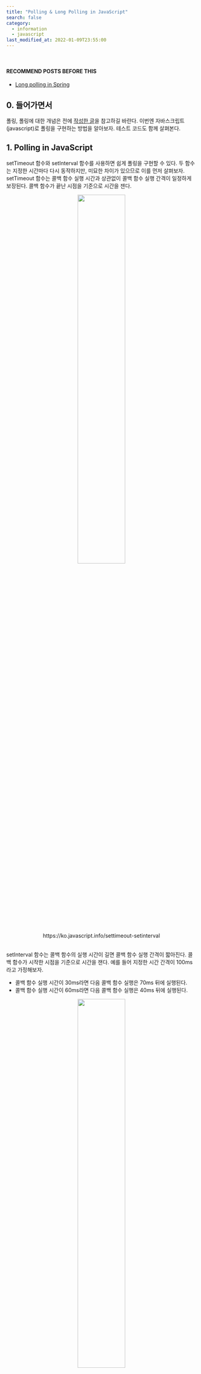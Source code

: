 ```yaml
---
title: "Polling & Long Polling in JavaScript"
search: false
category:
  - information
  - javascript
last_modified_at: 2022-01-09T23:55:00
---
```


<br/>

#### RECOMMEND POSTS BEFORE THIS

- [Long polling in Spring][polling-long-polling-and-spring-example-link]

## 0. 들어가면서

폴링, 폴링에 대한 개념은 전에 [작성한 글][polling-long-polling-and-spring-example-link]을 참고하길 바란다. 이번엔 자바스크립트(javascript)로 폴링을 구현하는 방법을 알아보자. 테스트 코드도 함께 살펴본다. 

## 1. Polling in JavaScript

setTimeout 함수와 setInterval 함수를 사용하면 쉽게 폴링을 구현할 수 있다. 두 함수는 지정한 시간마다 다시 동작하지만, 미묘한 차이가 있으므로 이를 먼저 살펴보자. setTimeout 함수는 콜백 함수 실행 시간과 상관없이 콜백 함수 실행 간격이 일정하게 보장된다. 콜백 함수가 끝난 시점을 기준으로 시간을 잰다.

<div align="center">
    <img src="/images/posts/2022/polling-long-polling-and-javascript-example-02.png" width="50%" class="image__border">
</div>
<center>https://ko.javascript.info/settimeout-setinterval</center>

<br/>

setInterval 함수는 콜백 함수의 실행 시간이 길면 콜백 함수 실행 간격이 짧아진다. 콜백 함수가 시작한 시점을 기준으로 시간을 잰다. 예를 들어 지정한 시간 간격이 100ms라고 가정해보자.

- 콜백 함수 실행 시간이 30ms라면 다음 콜백 함수 실행은 70ms 뒤에 실행된다.
- 콜백 함수 실행 시간이 60ms라면 다음 콜백 함수 실행은 40ms 뒤에 실행된다.

<div align="center">
    <img src="/images/posts/2022/polling-long-polling-and-javascript-example-03.png" width="50%" class="image__border">
</div>
<center>https://ko.javascript.info/settimeout-setinterval</center>

### 1.1. Polling with setTimeout  

먼저 setTimeout 함수를 사용해 폴링을 구현해보자. 

1. setTimeout 함수의 타임 아웃을 지정한다.
2. 전달 받은 함수를 실행한다.
3. timeoutPolling 함수를 재귀적으로 호출한다.

```js
export const timeoutPolling = (func, timeout) => {
  setTimeout(() => {
    func(); // 2
    timeoutPolling(func, timeout); // 3
  }, timeout); // 1
};

```

다음 테스트 코드로 이 기능을 검증할 수 있다. setTimeout 함수를 사용하기 때문에 Jest의 페이크 타이머(fake timer)를 사용한다.

1. Given
  - 페이크 타이머를 설정한다.
  - 검증에 필요한 스파이(spy) 테스트 더블(double)을 만든다.
2. When
  - 타임아웃 폴링을 지정한다.
  - 페이크 타이머를 사용해 6초를 진행시킨다.
3. Then
  - 스파이가 의도한 대로 6번 호출되었는지 확인한다.

```js
describe("PollingClient test", () => {
  beforeEach(() => {
    jest.clearAllTimers();
    jest.useRealTimers();
    jest.restoreAllMocks();
  });

  test("when timeout 1 second for polling then call 6 times in 6 seconds", async () => {
    jest.useFakeTimers(); // 1
    const spyFunc = jest.fn();

    timeoutPolling(spyFunc, 1000); // 2
    for (let i = 0; i < 6; i++) { 
      jest.advanceTimersByTime(1000);
    }

    expect(spyFunc).toHaveBeenCalledTimes(6); // 3
  });

  ...

});
```

### 1.2. Polling with setInterval

이번엔 setInterval 함수를 사용해 폴링을 구현해본다. 이번엔 추가적으로 최대 시도 회수를 지정할 수 있다.

1. 인터벌 시간을 지정한다.
2. 함수를 호출한다.
3. 시도한 횟수와 최대 시도 횟수가 동일한 경우 폴링을 종료한다.

```js
export const intervalPolling = (func, interval, maxAttempts = -1) => {
  let attempts = 0;
  let intervalId = setInterval(() => {
    if (maxAttempts === attempts) { // 3
      clearInterval(intervalId);
      return;
    }
    attempts++;
    func(); // 2
  }, interval); // 1
};
```

다음 테스트 코드를 통해 이 기능을 검증할 수 있다.

1. Given
  - 페이크 타이머를 설정한다.
  - 검증에 필요한 스파이 테스트 더블을 만든다.
2. When
  - 폴링 인터벌을 지정한다.
  - 페이크 타이머를 사용해 6초를 진행시킨다.
3. Then
  - 스파이가 의도한 대로 5번 호출되었는지 확인한다.

```js
describe("PollingClient test", () => {
  beforeEach(() => {
    jest.clearAllTimers();
    jest.useRealTimers();
    jest.restoreAllMocks();
  });

  ...

  test("when 1 second interval and max attempt count is 5 for polling then call 5 times in 6 seconds", () => {
    jest.useFakeTimers(); // 1
    const spyFunc = jest.fn();

    intervalPolling(spyFunc, 1000, 5); // 2
    for (let i = 0; i < 6; i++) {
      jest.advanceTimersByTime(1000);
    }

    expect(spyFunc).toHaveBeenCalledTimes(5); // 3
  });

  ...

});
```

### 1.3. Polling with while loop

setTimeout, setInterval 함수 말고 while 루프를 사용하는 방법이 있다. 타이머를 사용하지 않기 때문에 Jest의 페이크 타이머를 사용하지 않아도 폴링을 테스트 할 수 있다. 자바스크립트는 sleep 함수가 별도로 없기 때문에 프로미스를 사용해 직접 구현했다. 때문에 이 sleep 함수는 비동기 블록 안에서만 사용할 수 있다. 

1. 지정된 func 콜백 함수를 호출한다.
2. 원하는 응답인지 확인한다.
  - 다른 응답인 경우 폴링을 수행한다.
  - 원하는 응답인 경우 결과를 반환한다.
3. 지정된 시간만큼 대기한다.

```js
const sleep = (timeout = 100) => {
  return new Promise((resolve) => {
    setTimeout(resolve, timeout);
  });
};

export const sleepPolling = async (func, validateFunc, timeout) => {
  let result = await func(); // 1
  while (!validateFunc(result)) { // 2
    await sleep(timeout); // 3
    try {
      result = await func(); // 1
    } catch (e) {
      console.log(e.message);
    }
  }
  return result;
};
```

다음 테스트 코드로 검증한다.

1. Given
  - 스텁(stub)에 필요한 응답을 순차적으로 지정한다.
  - 응답이 유효한지 확인하는 검증 콜백 함수를 정의한다.
2. When
  - 폴링을 수행한다.
3. Then
  - 의도한 대로 2번 호출되었는지 확인한다.
  - 원하는 응답이 반환되었는지 확인한다.

```js
describe("PollingClient test", () => {

  ...

  test("second response is valid when polling then call back function is called 2 times", async () => {
    const mockCallback = jest // 1
      .fn()
      .mockResolvedValueOnce({
        data: "Welcome",
      })
      .mockResolvedValueOnce({
        data: "Junhyunny",
      })
      .mockResolvedValueOnce({
        data: "Dev",
      })
      .mockResolvedValueOnce({
        data: "Log",
      });
    const validateFn = (result) => "Junhyunny" === result.data;

    const data = await sleepPolling(mockCallback, validateFn, 100); // 2

    expect(mockCallback).toHaveBeenCalledTimes(2); // 3
    expect(data).toEqual({
      data: "Junhyunny",
    });
  });

  ...

});
```

## 2. Long Polling in JavaScript

[롱 폴링][polling-long-polling-and-spring-example-link]의 경우 서버는 클라이언트에게 즉시 응답을 주지 않는다. 다음과 같이 진행된다.

1. 클라이언트가 서버에게 요청을 보낸다.
  - 서버는 즉시 응답하지 않는다.
2. 서버는 특정 이벤트가 발생하면 응답을 보낸다.
  - 시간이 오래 걸리는 경우 클라이언트 쪽에서 타임 아웃이 발생한다.
3. 클라이언트는 서버로부터 응답을 받은 후 다시 서버에게 요청을 보낸다. 

<div align="center">
  <img src="/images/posts/2022/polling-long-polling-and-javascript-example-04.png" width="50%" class="image__border">
</div>
<center>https://rubberduck-debug.tistory.com/123</center>

<br/>

롱 폴링 구현은 [이 글](https://javascript.info/long-polling)의 코드를 일부 변경했다. 롱 폴링의 경우 클라이언트는 타임 아웃이 발생할 때까지 계속 기다리기 때문에 별도로 시간 간격을 지정할 필요가 없다. 다음과 같이 구현한다.

1. 콜백 함수를 수행한다.
2. 원하는 응답을 받은 경우 폴링을 종료하고 응답 값을 반환한다.
3. 에러가 발생한 경우 로그를 출력한다.
  - 타임 아웃, Bad Gateway(502), 서버 에러(500) 등의 에러가 발생하면 catch 블록에서 적절한 예외 처리를 수행한다.
  - 예를 들어 타임 아웃은 즉시 재수행, 서버 에러는 1초 뒤 재수행 등 각 에러에 맞는 재시도를 수행한다.
4. 다시 롱 폴링을 수행한다.

```js
export const longPolling = async (func, validateFunc) => {
  try {
    let response = await func(); // 1
    if (validateFunc(response)) { // 2
      return response;
    }
  } catch (error) { // 3
    console.log(error.message);
  }
  return await longPolling(func, validateFunc); // 4
};
```

다음 테스트 코드로 위 로직을 검증할 수 있다.

1. Given
  - 스텁(stub)에 필요한 응답을 순차적으로 지정한다.
  - 응답이 유효한지 확인하는 검증 콜백 함수를 정의한다.
2. When
  - 폴링을 수행한다.
3. Then
  - 의도한 대로 3번 호출되었는지 확인한다.
  - 원하는 응답이 반환되었는지 확인한다.

```js
describe("PollingClient test", () => {

  ...

  test("third response is valid when polling then callback function is called 3 times", async () => {
    const mockCallback = jest // 1
      .fn()
      .mockRejectedValueOnce({
        code: "ECONNABORTED",
      })
      .mockRejectedValueOnce({
        status: 500,
      })
      .mockResolvedValueOnce({
        data: "Junhyunny",
      })
      .mockResolvedValueOnce({
        data: "Tangerine",
      });
    const validateFn = (response) => "Junhyunny" === response.data;

    const data = await longPolling(mockCallback, validateFn, 100); // 2

    expect(mockCallback).toHaveBeenCalledTimes(3); // 3
    expect(data).toEqual({
      data: "Junhyunny",
    });
  });

  ...

});
```

#### TEST CODE REPOSITORY

- <https://github.com/Junhyunny/blog-in-action/tree/master/2022-01-09-polling-long-polling-and-javascript-example>

#### REFERENCE

- <https://rubberduck-debug.tistory.com/123>
- <https://ko.javascript.info/settimeout-setinterval>
- <https://ko.javascript.info/long-polling>

[polling-long-polling-and-spring-example-link]: https://junhyunny.github.io/information/spring-boot/polling-long-polling-and-spring-example/
